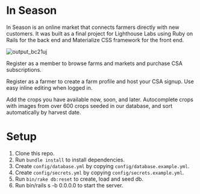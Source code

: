 # In Season
In Season is an online market that connects farmers directly with new customers. It was built as a final project for Lighthouse Labs using Ruby on Rails for the back end and Materialize CSS framework for the front end.


![output_bc21uj](https://cloud.githubusercontent.com/assets/22454315/24275898/5c504eb2-1009-11e7-983b-2642863e9675.gif)


Register as a member to browse farms and markets and purchase CSA subscriptions.

Register as a farmer to create a farm profile and host your CSA signup.
Use easy inline editing when logged in. 

Add the crops you have available now, soon, and later. 
Autocomplete crops with images from over 600 crops seeded in our database, and sort automatically by harvest date.

# Setup

1. Clone this repo.
2. Run `bundle install` to install dependencies.
3. Create `config/database.yml` by copying `config/database.example.yml`.
4. Create `config/secrets.yml` by copying `config/secrets.example.yml`.
5. Run `bin/rake db:reset` to create, load and seed db.
6. Run bin/rails s -b 0.0.0.0 to start the server.
